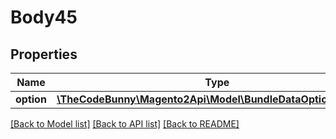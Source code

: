 # Body45

## Properties
Name | Type | Description | Notes
------------ | ------------- | ------------- | -------------
**option** | [**\TheCodeBunny\Magento2Api\Model\BundleDataOptionInterface**](BundleDataOptionInterface.md) |  | 

[[Back to Model list]](../README.md#documentation-for-models) [[Back to API list]](../README.md#documentation-for-api-endpoints) [[Back to README]](../README.md)


